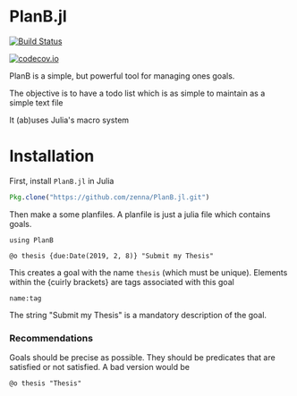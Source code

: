 # PlanB.jl

[![Build Status](https://travis-ci.org/zenna/PlanB.jl.svg?branch=master)](https://travis-ci.org/zenna/PlanB.jl)

[![codecov.io](http://codecov.io/github/zenna/PlanB.jl/coverage.svg?branch=master)](http://codecov.io/github/zenna/PlanB.jl?branch=master)



PlanB is a simple, but powerful tool for managing ones goals.

The objective is to have a todo list which is as simple to maintain as a simple
text file

It (ab)uses Julia's macro system

# Installation

First, install `PlanB.jl` in Julia

```julia
Pkg.clone("https://github.com/zenna/PlanB.jl.git")
```

Then make a some planfiles.  A planfile is just a julia file which contains goals.

```
using PlanB

@o thesis {due:Date(2019, 2, 8)} "Submit my Thesis"
```
This creates a goal with the name `thesis` (which must be unique).
Elements within the {cuirly brackets} are tags associated with this goal

`name:tag`

The string "Submit my Thesis" is a mandatory description of the goal.

### Recommendations
Goals should be precise as possible.  They should be predicates that are satisfied or not satisfied.
A bad version would be

```
@o thesis "Thesis"
```
